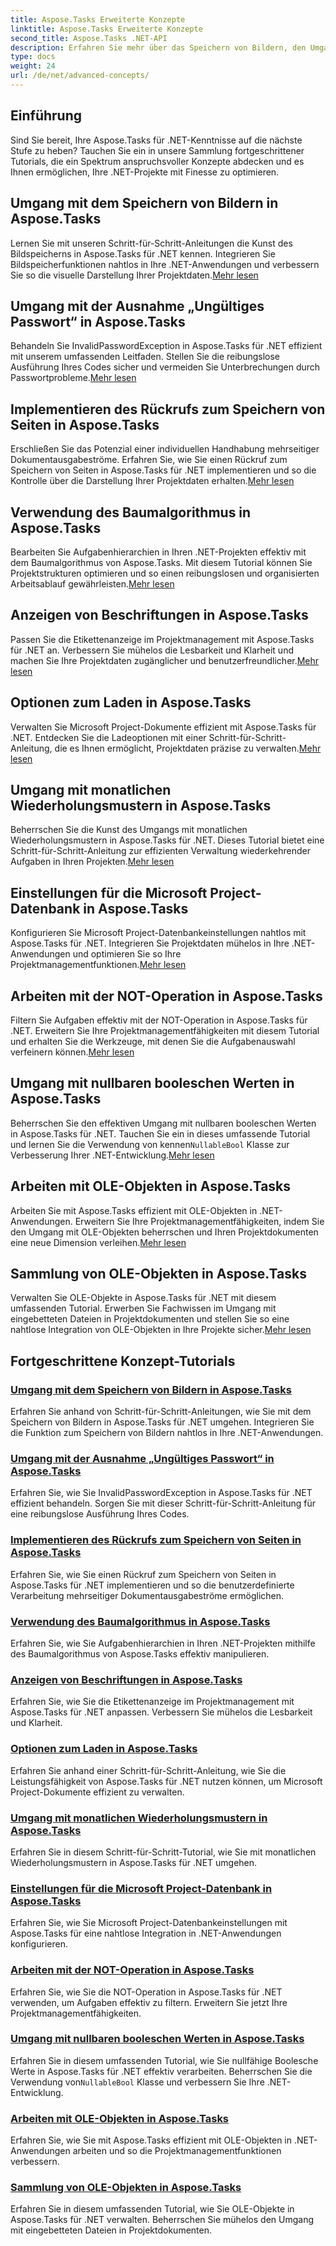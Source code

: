 ```yaml
---
title: Aspose.Tasks Erweiterte Konzepte
linktitle: Aspose.Tasks Erweiterte Konzepte
second_title: Aspose.Tasks .NET-API
description: Erfahren Sie mehr über das Speichern von Bildern, den Umgang mit Ausnahmen, Baumalgorithmen, Etikettenanzeigen, Ladeoptionen und mehr. Beherrschen Sie fortgeschrittene Konzepte in Aspose.Tasks für .NET
type: docs
weight: 24
url: /de/net/advanced-concepts/
---
```


## Einführung

Sind Sie bereit, Ihre Aspose.Tasks für .NET-Kenntnisse auf die nächste Stufe zu heben? Tauchen Sie ein in unsere Sammlung fortgeschrittener Tutorials, die ein Spektrum anspruchsvoller Konzepte abdecken und es Ihnen ermöglichen, Ihre .NET-Projekte mit Finesse zu optimieren.

## Umgang mit dem Speichern von Bildern in Aspose.Tasks

Lernen Sie mit unseren Schritt-für-Schritt-Anleitungen die Kunst des Bildspeicherns in Aspose.Tasks für .NET kennen. Integrieren Sie Bildspeicherfunktionen nahtlos in Ihre .NET-Anwendungen und verbessern Sie so die visuelle Darstellung Ihrer Projektdaten.[Mehr lesen](./image-saving/)

## Umgang mit der Ausnahme „Ungültiges Passwort“ in Aspose.Tasks

 Behandeln Sie InvalidPasswordException in Aspose.Tasks für .NET effizient mit unserem umfassenden Leitfaden. Stellen Sie die reibungslose Ausführung Ihres Codes sicher und vermeiden Sie Unterbrechungen durch Passwortprobleme.[Mehr lesen](./invalid-password-exception/)

## Implementieren des Rückrufs zum Speichern von Seiten in Aspose.Tasks

 Erschließen Sie das Potenzial einer individuellen Handhabung mehrseitiger Dokumentausgabeströme. Erfahren Sie, wie Sie einen Rückruf zum Speichern von Seiten in Aspose.Tasks für .NET implementieren und so die Kontrolle über die Darstellung Ihrer Projektdaten erhalten.[Mehr lesen](./page-saving-callback/)

## Verwendung des Baumalgorithmus in Aspose.Tasks

Bearbeiten Sie Aufgabenhierarchien in Ihren .NET-Projekten effektiv mit dem Baumalgorithmus von Aspose.Tasks. Mit diesem Tutorial können Sie Projektstrukturen optimieren und so einen reibungslosen und organisierten Arbeitsablauf gewährleisten.[Mehr lesen](./tree-algorithm/)

## Anzeigen von Beschriftungen in Aspose.Tasks

 Passen Sie die Etikettenanzeige im Projektmanagement mit Aspose.Tasks für .NET an. Verbessern Sie mühelos die Lesbarkeit und Klarheit und machen Sie Ihre Projektdaten zugänglicher und benutzerfreundlicher.[Mehr lesen](./label-display/)

## Optionen zum Laden in Aspose.Tasks

 Verwalten Sie Microsoft Project-Dokumente effizient mit Aspose.Tasks für .NET. Entdecken Sie die Ladeoptionen mit einer Schritt-für-Schritt-Anleitung, die es Ihnen ermöglicht, Projektdaten präzise zu verwalten.[Mehr lesen](./loading-options/)

## Umgang mit monatlichen Wiederholungsmustern in Aspose.Tasks

 Beherrschen Sie die Kunst des Umgangs mit monatlichen Wiederholungsmustern in Aspose.Tasks für .NET. Dieses Tutorial bietet eine Schritt-für-Schritt-Anleitung zur effizienten Verwaltung wiederkehrender Aufgaben in Ihren Projekten.[Mehr lesen](./monthly-recurrence-patterns/)

## Einstellungen für die Microsoft Project-Datenbank in Aspose.Tasks

Konfigurieren Sie Microsoft Project-Datenbankeinstellungen nahtlos mit Aspose.Tasks für .NET. Integrieren Sie Projektdaten mühelos in Ihre .NET-Anwendungen und optimieren Sie so Ihre Projektmanagementfunktionen.[Mehr lesen](./msp-database-settings/)

## Arbeiten mit der NOT-Operation in Aspose.Tasks

 Filtern Sie Aufgaben effektiv mit der NOT-Operation in Aspose.Tasks für .NET. Erweitern Sie Ihre Projektmanagementfähigkeiten mit diesem Tutorial und erhalten Sie die Werkzeuge, mit denen Sie die Aufgabenauswahl verfeinern können.[Mehr lesen](./not-operation/)

## Umgang mit nullbaren booleschen Werten in Aspose.Tasks

 Beherrschen Sie den effektiven Umgang mit nullbaren booleschen Werten in Aspose.Tasks für .NET. Tauchen Sie ein in dieses umfassende Tutorial und lernen Sie die Verwendung von kennen`NullableBool` Klasse zur Verbesserung Ihrer .NET-Entwicklung.[Mehr lesen](./nullable-booleans/)

## Arbeiten mit OLE-Objekten in Aspose.Tasks

 Arbeiten Sie mit Aspose.Tasks effizient mit OLE-Objekten in .NET-Anwendungen. Erweitern Sie Ihre Projektmanagementfähigkeiten, indem Sie den Umgang mit OLE-Objekten beherrschen und Ihren Projektdokumenten eine neue Dimension verleihen.[Mehr lesen](./ole-objects/)

## Sammlung von OLE-Objekten in Aspose.Tasks

Verwalten Sie OLE-Objekte in Aspose.Tasks für .NET mit diesem umfassenden Tutorial. Erwerben Sie Fachwissen im Umgang mit eingebetteten Dateien in Projektdokumenten und stellen Sie so eine nahtlose Integration von OLE-Objekten in Ihre Projekte sicher.[Mehr lesen](./ole-object-collection/)
## Fortgeschrittene Konzept-Tutorials
### [Umgang mit dem Speichern von Bildern in Aspose.Tasks](./image-saving/)
Erfahren Sie anhand von Schritt-für-Schritt-Anleitungen, wie Sie mit dem Speichern von Bildern in Aspose.Tasks für .NET umgehen. Integrieren Sie die Funktion zum Speichern von Bildern nahtlos in Ihre .NET-Anwendungen.
### [Umgang mit der Ausnahme „Ungültiges Passwort“ in Aspose.Tasks](./invalid-password-exception/)
Erfahren Sie, wie Sie InvalidPasswordException in Aspose.Tasks für .NET effizient behandeln. Sorgen Sie mit dieser Schritt-für-Schritt-Anleitung für eine reibungslose Ausführung Ihres Codes.
### [Implementieren des Rückrufs zum Speichern von Seiten in Aspose.Tasks](./page-saving-callback/)
Erfahren Sie, wie Sie einen Rückruf zum Speichern von Seiten in Aspose.Tasks für .NET implementieren und so die benutzerdefinierte Verarbeitung mehrseitiger Dokumentausgabeströme ermöglichen.
### [Verwendung des Baumalgorithmus in Aspose.Tasks](./tree-algorithm/)
Erfahren Sie, wie Sie Aufgabenhierarchien in Ihren .NET-Projekten mithilfe des Baumalgorithmus von Aspose.Tasks effektiv manipulieren.
### [Anzeigen von Beschriftungen in Aspose.Tasks](./label-display/)
Erfahren Sie, wie Sie die Etikettenanzeige im Projektmanagement mit Aspose.Tasks für .NET anpassen. Verbessern Sie mühelos die Lesbarkeit und Klarheit.
### [Optionen zum Laden in Aspose.Tasks](./loading-options/)
Erfahren Sie anhand einer Schritt-für-Schritt-Anleitung, wie Sie die Leistungsfähigkeit von Aspose.Tasks für .NET nutzen können, um Microsoft Project-Dokumente effizient zu verwalten.
### [Umgang mit monatlichen Wiederholungsmustern in Aspose.Tasks](./monthly-recurrence-patterns/)
Erfahren Sie in diesem Schritt-für-Schritt-Tutorial, wie Sie mit monatlichen Wiederholungsmustern in Aspose.Tasks für .NET umgehen.
### [Einstellungen für die Microsoft Project-Datenbank in Aspose.Tasks](./msp-database-settings/)
Erfahren Sie, wie Sie Microsoft Project-Datenbankeinstellungen mit Aspose.Tasks für eine nahtlose Integration in .NET-Anwendungen konfigurieren.
### [Arbeiten mit der NOT-Operation in Aspose.Tasks](./not-operation/)
Erfahren Sie, wie Sie die NOT-Operation in Aspose.Tasks für .NET verwenden, um Aufgaben effektiv zu filtern. Erweitern Sie jetzt Ihre Projektmanagementfähigkeiten.
### [Umgang mit nullbaren booleschen Werten in Aspose.Tasks](./nullable-booleans/)
 Erfahren Sie in diesem umfassenden Tutorial, wie Sie nullfähige Boolesche Werte in Aspose.Tasks für .NET effektiv verarbeiten. Beherrschen Sie die Verwendung von`NullableBool` Klasse und verbessern Sie Ihre .NET-Entwicklung.
### [Arbeiten mit OLE-Objekten in Aspose.Tasks](./ole-objects/)
Erfahren Sie, wie Sie mit Aspose.Tasks effizient mit OLE-Objekten in .NET-Anwendungen arbeiten und so die Projektmanagementfunktionen verbessern.
### [Sammlung von OLE-Objekten in Aspose.Tasks](./ole-object-collection/)
Erfahren Sie in diesem umfassenden Tutorial, wie Sie OLE-Objekte in Aspose.Tasks für .NET verwalten. Beherrschen Sie mühelos den Umgang mit eingebetteten Dateien in Projektdokumenten.